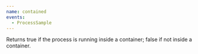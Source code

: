```yaml
---
name: contained
events:
  - ProcessSample
---
```


Returns true if the process is running inside a container; false if not inside a container.
